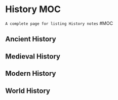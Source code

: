 # History MOC
`A complete page for listing History notes` #MOC 

## Ancient History

## Medieval History

## Modern History

## World History